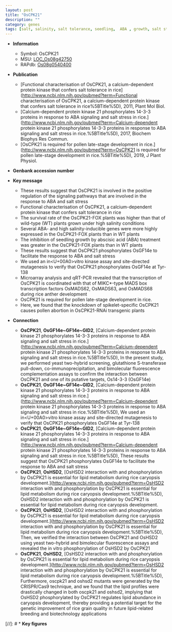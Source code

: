 ```yaml
---
layout: post
title: "OsCPK21"
description: ""
category: genes
tags: [salt, salinity, salt tolerance, seedling,  ABA , growth, salt stress, stress, Kinase, ABA, transcription factor, pollen, anther, development, anther development]
---
```


* **Information**  
    + Symbol: OsCPK21  
    + MSU: [LOC_Os08g42750](http://rice.uga.edu/cgi-bin/ORF_infopage.cgi?orf=LOC_Os08g42750)  
    + RAPdb: [Os08g0540400](http://rapdb.dna.affrc.go.jp/viewer/gbrowse_details/irgsp1?name=Os08g0540400)  

* **Publication**  
    + [Functional characterisation of OsCPK21, a calcium-dependent protein kinase that confers salt tolerance in rice](http://www.ncbi.nlm.nih.gov/pubmed?term=Functional characterisation of OsCPK21, a calcium-dependent protein kinase that confers salt tolerance in rice%5BTitle%5D), 2011, Plant Mol Biol.
    + [Calcium-dependent protein kinase 21 phosphorylates 14-3-3 proteins in response to ABA signaling and salt stress in rice.](http://www.ncbi.nlm.nih.gov/pubmed?term=Calcium-dependent protein kinase 21 phosphorylates 14-3-3 proteins in response to ABA signaling and salt stress in rice.%5BTitle%5D), 2017, Biochem Biophys Res Commun.
    + [OsCPK21 is required for pollen late-stage development in rice.](http://www.ncbi.nlm.nih.gov/pubmed?term=OsCPK21 is required for pollen late-stage development in rice.%5BTitle%5D), 2019, J Plant Physiol.

* **Genbank accession number**  

* **Key message**  
    + These results suggest that OsCPK21 is involved in the positive regulation of the signaling pathways that are involved in the response to ABA and salt stress
    + Functional characterisation of OsCPK21, a calcium-dependent protein kinase that confers salt tolerance in rice
    + The survival rate of the OsCPK21-FOX plants was higher than that of wild-type (WT) plants grown under high salinity conditions
    + Several ABA- and high salinity-inducible genes were more highly expressed in the OsCPK21-FOX plants than in WT plants
    + The inhibition of seedling growth by abscisic acid (ABA) treatment was greater in the OsCPK21-FOX plants than in WT plants
    + These results suggest that OsCPK21 phosphorylates OsGF14e to facilitate the response to ABA and salt stress
    + We used an in<U+00A0>vitro kinase assay and site-directed mutagenesis to verify that OsCPK21 phosphorylates OsGF14e at Tyr-138
    + Microarray analysis and qRT-PCR revealed that the transcription of OsCPK21 is coordinated with that of MIKC*-type MADS box transcription factors OsMADS62, OsMADS63, and OsMADS68 during rice anther development
    + OsCPK21 is required for pollen late-stage development in rice.
    + Here, we found that the knockdown of spikelet-specific OsCPK21 causes pollen abortion in OsCPK21-RNAi transgenic plants

* **Connection**  
    + __OsCPK21__, __OsGF14e~GF14e~GID2__, [Calcium-dependent protein kinase 21 phosphorylates 14-3-3 proteins in response to ABA signaling and salt stress in rice.](http://www.ncbi.nlm.nih.gov/pubmed?term=Calcium-dependent protein kinase 21 phosphorylates 14-3-3 proteins in response to ABA signaling and salt stress in rice.%5BTitle%5D),  In the present study, we performed yeast two-hybrid screening, glutathione S-transferase pull-down, co-immunoprecipitation, and bimolecular fluorescence complementation assays to confirm the interaction between OsCPK21 and one of its putative targets, Os14-3-3 (OsGF14e)
    + __OsCPK21__, __OsGF14e~GF14e~GID2__, [Calcium-dependent protein kinase 21 phosphorylates 14-3-3 proteins in response to ABA signaling and salt stress in rice.](http://www.ncbi.nlm.nih.gov/pubmed?term=Calcium-dependent protein kinase 21 phosphorylates 14-3-3 proteins in response to ABA signaling and salt stress in rice.%5BTitle%5D),  We used an in<U+00A0>vitro kinase assay and site-directed mutagenesis to verify that OsCPK21 phosphorylates OsGF14e at Tyr-138
    + __OsCPK21__, __OsGF14e~GF14e~GID2__, [Calcium-dependent protein kinase 21 phosphorylates 14-3-3 proteins in response to ABA signaling and salt stress in rice.](http://www.ncbi.nlm.nih.gov/pubmed?term=Calcium-dependent protein kinase 21 phosphorylates 14-3-3 proteins in response to ABA signaling and salt stress in rice.%5BTitle%5D),  These results suggest that OsCPK21 phosphorylates OsGF14e to facilitate the response to ABA and salt stress
    + __OsCPK21__, __OsHSD2__, [OsHSD2 interaction with and phosphorylation by OsCPK21 is essential for lipid metabolism during rice caryopsis development.](http://www.ncbi.nlm.nih.gov/pubmed?term=OsHSD2 interaction with and phosphorylation by OsCPK21 is essential for lipid metabolism during rice caryopsis development.%5BTitle%5D), OsHSD2 interaction with and phosphorylation by OsCPK21 is essential for lipid metabolism during rice caryopsis development.
    + __OsCPK21__, __OsHSD2__, [OsHSD2 interaction with and phosphorylation by OsCPK21 is essential for lipid metabolism during rice caryopsis development.](http://www.ncbi.nlm.nih.gov/pubmed?term=OsHSD2 interaction with and phosphorylation by OsCPK21 is essential for lipid metabolism during rice caryopsis development.%5BTitle%5D),  Then, we verified the interaction between OsCPK21 and OsHSD2 using yeast two-hybrid and bimolecular fluorescence assays and revealed the in vitro phosphorylation of OsHSD2 by OsCPK21
    + __OsCPK21__, __OsHSD2__, [OsHSD2 interaction with and phosphorylation by OsCPK21 is essential for lipid metabolism during rice caryopsis development.](http://www.ncbi.nlm.nih.gov/pubmed?term=OsHSD2 interaction with and phosphorylation by OsCPK21 is essential for lipid metabolism during rice caryopsis development.%5BTitle%5D),  Furthermore, oscpk21 and oshsd2 mutants were generated by the CRISPR/Cas9 technique, and we found that the lipid profiles were drastically changed in both oscpk21 and oshsd2, implying that OsHSD2 phosphorylated by OsCPK21 regulates lipid abundance in caryopsis development, thereby providing a potential target for the genetic improvement of rice grain quality in future lipid-related breeding and biotechnology applications

[//]: # * **Key figures**  


